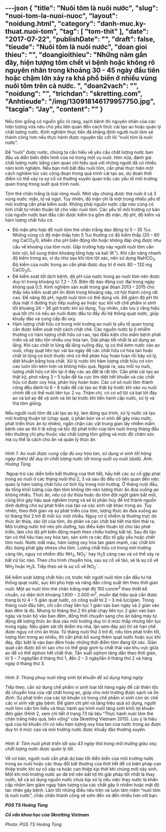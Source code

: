 ---json
{
    "title": "Nuôi tôm là nuôi nước",
    "slug": "nuoi-tom-la-nuoi-nuoc",
    "layout": "noidung.html",
    "category": "danh-muc.ky-thuat.nuoi-tom",
    "tag": [
        "tom-thit"
    ],
    "date": "2017-07-22",
    "publishDate": "",
    "draft": false,
    "tieude": "Nuôi tôm là nuôi nước",
    "doan gioi thieu": "",
    "doangioithieu": "Những năm gần đây, hiện tượng tôm chết vì bệnh hoặc không rõ nguyên nhân trong khoảng 30 - 45 ngày đầu tiên hoặc chậm lớn xảy ra khá phổ biến ở nhiều vùng nuôi tôm trên cả nước. ",
    "doan2vach": "",
    "noidung": "",
    "trichdan": "skretting.com",
    "Anhtieude": "/img/130918146179957750.jpg",
    "tacgia": "Jay",
    "__content__": ""
}
---
<p>Nếu t&ocirc;m giống c&oacute; nguồn gốc r&otilde; r&agrave;ng, sạch bệnh th&igrave; nguy&ecirc;n nh&acirc;n của c&aacute;c hiện tượng vừa n&ecirc;u chủ yếu li&ecirc;n quan đến c&aacute;ch thức cải tạo ao hoặc quản l&yacute; chất lượng nước. Kinh nghiệm thực tiễn đ&atilde; khẳng định người nu&ocirc;i t&ocirc;m sẽ th&agrave;nh c&ocirc;ng hơn nếu thực h&agrave;nh được nguy&ecirc;n tắc cốt l&otilde;i &ldquo;nu&ocirc;i t&ocirc;m l&agrave; nu&ocirc;i nước&rdquo;.</p>

<p>Để &ldquo;nu&ocirc;i&rdquo; được nước, ch&uacute;ng ta cần hiểu về y&ecirc;u cầu chất lượng nước ban đầu v&agrave; diễn biến điển h&igrave;nh của n&oacute; trong một vụ nu&ocirc;i. Hơn nữa, đ&aacute;nh gi&aacute; chất lượng nước bằng cảm quan chỉ hiệu quả với những người đ&atilde; c&oacute; nhiều năm kinh nghiệm. Nếu bạn mới bắt đầu nu&ocirc;i t&ocirc;m, cần phải thực hiện một c&aacute;ch nghi&ecirc;m t&uacute;c c&aacute;c c&ocirc;ng đoạn trong qu&aacute; tr&igrave;nh cải tạo ao, dự đo&aacute;n thời điểm c&oacute; thể xảy ra sự cố v&agrave; thường xuy&ecirc;n quan trắc c&aacute;c yếu tố m&ocirc;i trường quan trọng trong suốt qu&aacute; tr&igrave;nh nu&ocirc;i.</p>

<p>T&ocirc;m thẻ ch&acirc;n trắng l&agrave; lo&agrave;i rộng muối. Nhờ vậy ch&uacute;ng được thả nu&ocirc;i ở cả 3 v&ugrave;ng nước: mặn, lợ v&agrave; ngọt. Tuy nhi&ecirc;n, độ mặn chỉ l&agrave; một trong nhiều yếu tố m&ocirc;i trường cần phải kiểm so&aacute;t. Kh&ocirc;ng phải nguồn nước cấp n&agrave;o cũng c&oacute; t&iacute;nh chất tự nhi&ecirc;n thuận lợi cho việc nu&ocirc;i t&ocirc;m. C&aacute;c yếu tố m&ocirc;i trường cơ bản của nguồn nước ban đầu cần được kiểm tra gồm độ mặn, độ pH, độ kiềm v&agrave; h&agrave;m lượng chất hữu cơ.</p>

<ul>
	<li>Độ mặn ph&ugrave; hợp để nu&ocirc;i t&ocirc;m thẻ ch&acirc;n trắng dao động từ 5 &ndash; 35 %o. Những v&ugrave;ng c&oacute; độ mặn thấp hơn 5 %o thường c&oacute; độ kiềm thấp (20 &ndash; 60 mg CaCO<sub>3</sub>/l), khiến cho pH biến động lớn hoặc kh&ocirc;ng đ&aacute;p ứng được nhu cầu về kho&aacute;ng của t&ocirc;m nu&ocirc;i. Gặp trường hợp n&agrave;y người nu&ocirc;i t&ocirc;m cần b&oacute;n v&ocirc;i, bổ sung th&ecirc;m kho&aacute;ng tổng hợp v&agrave; kali (K<sup>+</sup>). Khi cần n&acirc;ng nhanh độ kiềm trong ao, v&iacute; dụ như sau khi t&ocirc;m lột x&aacute;c, n&ecirc;n sử dụng NaHCO<sub>3</sub>. Độ kiềm của nước trong ao cần phải được duy tr&igrave; ở mức 80 &ndash; 120 mg CaCO<sub>3</sub>/L.</li>
	<li>Để kiểm so&aacute;t tốt dịch bệnh, độ pH của nước trong ao nu&ocirc;i t&ocirc;m n&ecirc;n được duy tr&igrave; trong khoảng từ 7,2 &ndash; 7,8. Bi&ecirc;n độ dao động cực đại trong ng&agrave;y kh&ocirc;ng qu&aacute; 0,5. Kinh nghiệm sản xuất trong giai đoạn 2013 &ndash; 2015 cho thấy nếu kiểm so&aacute;t pH ổn định trong khoảng n&agrave;y, cơ hội th&agrave;nh c&ocirc;ng rất cao. Để n&acirc;ng độ pH, người nu&ocirc;i t&ocirc;m c&oacute; thể d&ugrave;ng v&ocirc;i. Để giảm độ pH th&igrave; đưa mật rỉ đường trực tiếp xuống ao hoặc sục kh&iacute; với chế phẩm vi sinh tốt khoảng 24 &ndash; 36 giờ trước khi sử dụng. Tuy nhi&ecirc;n, cần lưu &yacute; rằng hiệu quả tốt chỉ c&oacute; nếu ao nu&ocirc;i được đầu tư đầy đủ hệ thống quạt nước, gi&uacute;p khuấy đảo v&agrave; cung cấp đủ oxy.</li>
	<li>H&agrave;m lượng chất hữu cơ trong m&ocirc;i trường ao nu&ocirc;i l&agrave; yếu tố quan trọng cần được kiểm so&aacute;t một c&aacute;ch chặt chẽ. C&aacute;c nguồn nước bị &ocirc; nhiễm thường c&oacute; h&agrave;m lượng chất hữu cơ cao, tạo điều kiện cho mầm bệnh ph&aacute;t triển v&agrave; sẽ ti&ecirc;u tốn nhiều oxy h&ograve;a tan. Giải ph&aacute;p tốt nhất l&agrave; sử dụng ao lắng. Khi c&aacute;c chất lơ lửng đ&atilde; lắng xuống đ&aacute;y, ta c&oacute; thể bơm nước v&agrave;o ao nu&ocirc;i, chạy quạt li&ecirc;n tục v&agrave;i ba ng&agrave;y để c&aacute;c chất hữu cơ h&ograve;a tan hoặc chất lơ lửng c&oacute; k&iacute;ch thước nhỏ c&oacute; thể ph&acirc;n hủy ho&agrave;n to&agrave;n rồi h&atilde;y xử l&yacute;, diệt khuẩn bằng h&oacute;a chất. Xử l&yacute; nước khi h&agrave;m lượng chất hữu cơ c&ograve;n cao lu&ocirc;n tốn k&eacute;m hơn v&agrave; kh&ocirc;ng hiệu quả. Ngo&agrave;i ra, sau mỗi vụ nu&ocirc;i, lượng chất hữu cơ tồn tại ở đ&aacute;y c&aacute;c ao đất l&agrave; rất lớn. Cần phải cải tạo ao thật kỹ, phơi nắng 3 &ndash; 5 tuần để tia cực t&iacute;m diệt hết khuẩn v&agrave; c&aacute;c chất hữu cơ được oxy h&oacute;a, ph&acirc;n hủy ho&agrave;n to&agrave;n. C&aacute;c cơ sở nu&ocirc;i t&ocirc;m th&agrave;nh c&ocirc;ng đều d&agrave;nh từ 6 &ndash; 8 tuần để cải tạo ao thật kỹ trước khi v&agrave;o vụ nu&ocirc;i ch&iacute;nh để c&oacute; thể nu&ocirc;i li&ecirc;n tục 2 vụ. Thậm ch&iacute;, c&oacute; cơ sở lột cả bạt l&oacute;t đ&aacute;y ao v&agrave; bờ ao để vệ sinh v&agrave; l&oacute;t lại trước khi tiến h&agrave;nh cấp nước, xử l&yacute; v&agrave; thả t&ocirc;m giống. &nbsp;</li>
</ul>

<p>Nếu người nu&ocirc;i t&ocirc;m đ&atilde; cải tạo ao kỹ, l&agrave;m đ&uacute;ng qui tr&igrave;nh, xử l&yacute; nước v&agrave; tạo m&ocirc;i trường thuận lợi (chạy quạt, ủ ph&acirc;n b&oacute;n v&agrave; vi sinh để g&acirc;y m&agrave;u nước, ph&aacute;t triển thức ăn tự nhi&ecirc;n), ngăn chặn c&aacute;c vật trung gian l&acirc;y nhiễm mầm bệnh v&agrave;o ao th&igrave; tỉ lệ sống v&agrave; tốc độ ph&aacute;t triển của t&ocirc;m nu&ocirc;i trong th&aacute;ng đầu ti&ecirc;n thường chỉ phụ thuộc v&agrave;o chất lượng t&ocirc;m giống v&agrave; mức độ chăm s&oacute;c m&agrave; cụ thể l&agrave; c&aacute;ch cho ăn v&agrave; quản l&yacute; thức ăn.</p>

<p><img alt="" src="http://www.skretting.com/siteassets/vans-folder/photo/shrimp-farming-is-water-farming2.jpg" /></p>

<p><em>H&igrave;nh 1: Ao nu&ocirc;i được cung cấp đủ oxy h&ograve;a tan, sử dụng vi sinh tốt h&agrave;ng ng&agrave;y (tr&ecirc;n) để duy tr&igrave; chất lượng nước tốt trong suốt vụ nu&ocirc;i (dưới). Ảnh: Ho&agrave;ng T&ugrave;ng.</em></p>

<p>&nbsp;Ngoại trừ c&aacute;c diễn biến bất thường của thời tiết, hầu hết c&aacute;c sự cố gặp phải trong ao nu&ocirc;i ở c&aacute;c th&aacute;ng nu&ocirc;i thứ 2, 3 v&agrave; sau đ&oacute; đều c&oacute; li&ecirc;n quan đến việc quản l&yacute; h&agrave;m lượng chất hữu cơ t&iacute;ch lũy trong m&ocirc;i trường. Ở th&aacute;ng nu&ocirc;i đầu, do tổng khối lượng của đ&agrave;n t&ocirc;m kh&ocirc;ng lớn n&ecirc;n lượng thức ăn đưa xuống ao kh&ocirc;ng nhiều. Thức ăn, nếu c&oacute; dư thừa hoặc do t&ocirc;m đột ngột giảm bắt mồi, cũng kh&oacute; g&acirc;y hậu quả nghi&ecirc;m trọng v&agrave; sẽ bị ph&acirc;n hủy để trở th&agrave;nh nguồn dinh dưỡng cho sự ph&aacute;t triển của tảo v&agrave; c&aacute;c sinh vật kh&aacute;c trong ao. Tuy nhi&ecirc;n, theo thời gian v&agrave; sự ph&aacute;t triển của t&ocirc;m, lượng thức ăn đưa xuống ao từ th&aacute;ng thứ 2 trở đi mỗi l&uacute;c một nhiều. Nguy cơ &ocirc; nhiễm l&agrave; thường trực do thức ăn thừa, x&aacute;c lột của t&ocirc;m, do ph&acirc;n v&agrave; c&aacute;c chất b&agrave;i tiết m&agrave; t&ocirc;m thải ra. M&ocirc;i trường nước trở n&ecirc;n ph&igrave; dưỡng, tạo điều kiện thuận lợi cho tảo ph&aacute;t triển, l&agrave;m cho độ pH biến động mạnh theo chiều hướng bất lợi. Sau đ&oacute; tảo t&agrave;n c&oacute; thể ti&ecirc;u hao oxy h&ograve;a tan, sản sinh ra c&aacute;c độc tố g&acirc;y yếu hoặc chết t&ocirc;m nu&ocirc;i. Nước mất m&agrave;u, h&agrave;m lượng oxy h&ograve;a tan giảm mạnh, c&aacute;c chất kh&iacute; độc b&ugrave;ng ph&aacute;t g&acirc;y stress cho t&ocirc;m. Lượng chất hữu cơ trong m&ocirc;i trường c&agrave;ng lớn, nguy cơ nhiễm độc NH<sub>3</sub>, NO<sub>2</sub><sup>-</sup>&nbsp;hay H<sub>2</sub>S c&agrave;ng cao v&agrave; c&oacute; thể xảy ra bất cứ l&uacute;c n&agrave;o. Theo chu tr&igrave;nh chuyển h&oacute;a, sau sự cố về tảo, sẽ l&agrave; sự cố về NH<sub>3</sub>&nbsp;hoặc H<sub>2</sub>S. Tiếp theo sẽ l&agrave; sự cố về NO<sub>2</sub><sup>-</sup>.</p>

<p>Để kiểm so&aacute;t lượng chất hữu cơ, trước hết người nu&ocirc;i t&ocirc;m cần đầu tư hệ thống quạt nước, sục kh&iacute; ph&ugrave; hợp v&agrave; n&acirc;ng dần c&ocirc;ng suất l&ecirc;n theo thời gian nu&ocirc;i. Một ao nu&ocirc;i t&ocirc;m thẻ ch&acirc;n trắng mật độ 150 con/m<sup>2</sup>&nbsp;theo thiết kế chuẩn, c&oacute; diện t&iacute;ch khoảng 1.600 &ndash; 2.000 m<sup>2</sup>, muốn đạt hiệu quả cần được trang bị từ 4 &ndash; 5 gi&agrave;n quạt nước, c&oacute; c&ocirc;ng suất từ 2 &ndash; 3 m&atilde; lực/gi&agrave;n. Trong th&aacute;ng nu&ocirc;i đầu ti&ecirc;n, chỉ cần chạy li&ecirc;n tục 1 gi&agrave;n v&agrave;o ban ng&agrave;y v&agrave; 2 gi&agrave;n v&agrave;o ban đ&ecirc;m l&agrave; đủ. Nhưng từ th&aacute;ng thứ 2 th&igrave; phải chạy li&ecirc;n tục 2 gi&agrave;n v&agrave;o ban ng&agrave;y v&agrave; to&agrave;n bộ v&agrave;o ban đ&ecirc;m, đồng thời chuyển sang cho ăn bằng m&aacute;y tự động để lượng thức ăn đưa v&agrave;o m&ocirc;i trường duy tr&igrave; ở mức thấp nhưng li&ecirc;n tục trong ng&agrave;y. Nếu gi&aacute;m s&aacute;t tốt (kiểm tra nh&aacute;, lặn xem đ&aacute;y ao) th&igrave; sẽ hạn chế được nguy cơ cho ăn thừa. Từ th&aacute;ng nu&ocirc;i thứ 3 trở đi, nếu t&ocirc;m ph&aacute;t triển tốt, lượng t&ocirc;m trong ao nhiều, th&igrave; cần phải bổ sung th&ecirc;m quạt nước hoặc sục kh&iacute; đ&aacute;y, đặc biệt l&agrave; v&agrave;o ban đ&ecirc;m hoặc những thời điểm t&ocirc;m đang lột x&aacute;c. Gi&agrave;n quạt cần được bố tr&iacute; sao cho c&oacute; thể gi&uacute;p gom tụ chất thải v&agrave;o khu vực giữa ao để c&oacute; thể siphon hết chất thải. Tần suất siphon tăng dần theo thời gian, từ 5 &ndash; 7 ng&agrave;y/lần ở th&aacute;ng thứ 1, đến 2 &ndash; 3 ng&agrave;y/lần ở th&aacute;ng thứ 2 v&agrave; h&agrave;ng ng&agrave;y ở th&aacute;ng thứ 3.</p>

<p><img alt="" src="http://www.skretting.com/siteassets/vans-folder/photo/shrimp-farming-is-water-farming1.jpg" /></p>

<p><em>H&igrave;nh 3: Th&ugrave;ng phuy nu&ocirc;i tăng sinh lợi khuẩn để sử dụng h&agrave;ng ng&agrave;y&nbsp;</em></p>

<p>Tiếp theo, cần sử dụng chế phẩm vi sinh loại tốt h&agrave;ng ng&agrave;y để cải thiện tốc độ chuyển h&oacute;a của vật chất trong ao, gi&uacute;p cho m&ocirc;i trường được sạch v&agrave; ổn định. Sự ph&aacute;t triển của c&aacute;c lợi khuẩn c&oacute; trong chế phẩm vi sinh c&ograve;n ức chế c&aacute;c vi sinh vật g&acirc;y bệnh. Để giảm chi ph&iacute; v&agrave; tăng hiệu quả sử dụng, người nu&ocirc;i t&ocirc;m cần t&igrave;m hiểu v&agrave; thực h&agrave;nh qui tr&igrave;nh nu&ocirc;i tăng sinh khối lợi khuẩn đơn giản (H&igrave;nh 2, xem chi tiết ở trang 73 t&agrave;i liệu &ldquo;Thực h&agrave;nh nu&ocirc;i t&ocirc;m thẻ ch&acirc;n trắng hiệu quả, bền vững&rdquo; của Skretting Vietnam 2015). Lưu &yacute; l&agrave; hiệu quả của lợi khuẩn chỉ c&oacute; nếu h&agrave;m lượng oxy h&ograve;a tan của nước trong ao được duy tr&igrave; ở mức cao v&agrave; m&ocirc;i trường nước được khuấy đảo thường xuy&ecirc;n.</p>

<p><img alt="" src="http://www.skretting.com/siteassets/vans-folder/photo/shrimp-1.jpg" /></p>

<p><em>H&igrave;nh 4: T&ocirc;m nu&ocirc;i ph&aacute;t triển tốt sau 43 ng&agrave;y thả trong m&ocirc;i trường gi&agrave;u oxy, chất lượng nước được quản l&yacute; tốt.</em></p>

<p>Về cơ bản, người nu&ocirc;i cần phải dự b&aacute;o tốt diễn biến của m&ocirc;i trường nước trong ao nu&ocirc;i hoặc c&aacute;c thay đổi bất thường của thời tiết để c&oacute; biện ph&aacute;p can thiệp trước khi sự cố xảy ra hoặc can thiệp kịp thời khi ch&uacute;ng mới nảy sinh. Một khi m&ocirc;i trường nước ao đ&atilde; trở n&ecirc;n bất lợi th&igrave; giải ph&aacute;p tốt nhất l&agrave; thay nước, kể cả sử dụng nguồn nước chưa kịp xử l&yacute; nếu việc thay nước l&agrave; khẩn cấp nhằm l&agrave;m giảm ngay h&agrave;m lượng của c&aacute;c chất g&acirc;y &ocirc; nhiễm hoặc mật độ t&aacute;c nh&acirc;n g&acirc;y bệnh. L&agrave;m tốt những điều n&ecirc;u tr&ecirc;n v&agrave; lu&ocirc;n t&acirc;m niệm &ldquo;nu&ocirc;i t&ocirc;m l&agrave; nu&ocirc;i nước&rdquo;, chắc chắn th&agrave;nh c&ocirc;ng sẽ sớm đến v&agrave; đến nhiều hơn với bạn.</p>

<p><strong><em>PGS TS Ho&agrave;ng T&ugrave;ng</em></strong></p>

<p><strong><em>Cố vấn khoa học của Skretting Vietnam</em></strong></p>

<p><em>Photo: PGS TS Ho&agrave;ng T&ugrave;ng</em></p>
